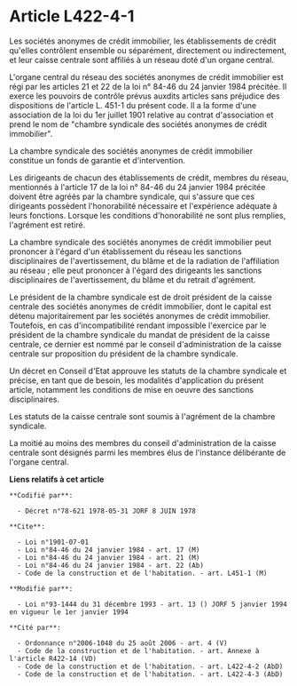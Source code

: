 # Article L422-4-1

Les sociétés anonymes de crédit immobilier, les établissements de crédit qu'elles contrôlent ensemble ou séparément,
directement ou indirectement, et leur caisse centrale sont affiliés à un réseau doté d'un organe central.

L'organe central du réseau des sociétés anonymes de crédit immobilier est régi par les articles 21 et 22 de la loi n° 84-46
du 24 janvier 1984 précitée. Il exerce les pouvoirs de contrôle prévus auxdits articles sans préjudice des dispositions de
l'article L. 451-1 du présent code. Il a la forme d'une association de la loi du 1er juillet 1901 relative au contrat
d'association et prend le nom de "chambre syndicale des sociétés anonymes de crédit immobilier".

La chambre syndicale des sociétés anonymes de crédit immobilier constitue un fonds de garantie et d'intervention.

Les dirigeants de chacun des établissements de crédit, membres du réseau, mentionnés à l'article 17 de la loi n° 84-46 du 24
janvier 1984 précitée doivent être agréés par la chambre syndicale, qui s'assure que ces dirigeants possèdent l'honorabilité
nécessaire et l'expérience adéquate à leurs fonctions. Lorsque les conditions d'honorabilité ne sont plus remplies,
l'agrément est retiré.

La chambre syndicale des sociétés anonymes de crédit immobilier peut prononcer à l'égard d'un établissement du réseau les
sanctions disciplinaires de l'avertissement, du blâme et de la radiation de l'affiliation au réseau ; elle peut prononcer à
l'égard des dirigeants les sanctions disciplinaires de l'avertissement, du blâme et du retrait d'agrément.

Le président de la chambre syndicale est de droit président de la caisse centrale des sociétés anonymes de crédit immobilier,
dont le capital est détenu majoritairement par les sociétés anonymes de crédit immobilier. Toutefois, en cas
d'incompatibilité rendant impossible l'exercice par le président de la chambre syndicale du mandat de président de la caisse
centrale, ce dernier est nommé par le conseil d'administration de la caisse centrale sur proposition du président de la
chambre syndicale.

Un décret en Conseil d'Etat approuve les statuts de la chambre syndicale et précise, en tant que de besoin, les modalités
d'application du présent article, notamment les conditions de mise en oeuvre des sanctions disciplinaires.

Les statuts de la caisse centrale sont soumis à l'agrément de la chambre syndicale.

La moitié au moins des membres du conseil d'administration de la caisse centrale sont désignés parmi les membres élus de
l'instance délibérante de l'organe central.

**Liens relatifs à cet article**

	**Codifié par**:

	  - Décret n°78-621 1978-05-31 JORF 8 JUIN 1978

	**Cite**:

	  - Loi n°1901-07-01
	  - Loi n°84-46 du 24 janvier 1984 - art. 17 (M)
	  - Loi n°84-46 du 24 janvier 1984 - art. 21 (M)
	  - Loi n°84-46 du 24 janvier 1984 - art. 22 (Ab)
	  - Code de la construction et de l'habitation. - art. L451-1 (M)

	**Modifié par**:

	  - Loi n°93-1444 du 31 décembre 1993 - art. 13 () JORF 5 janvier 1994 en vigueur le 1er janvier 1994

	**Cité par**:

	  - Ordonnance n°2006-1048 du 25 août 2006 - art. 4 (V)
	  - Code de la construction et de l'habitation. - art. Annexe à l'article R422-14 (VD)
	  - Code de la construction et de l'habitation. - art. L422-4-2 (AbD)
	  - Code de la construction et de l'habitation. - art. L422-4-3 (AbD)

